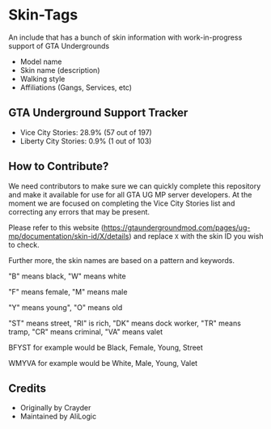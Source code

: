 # Skin-Tags

An include that has a bunch of skin information with work-in-progress support of GTA Undergrounds

* Model name
* Skin name (description)
* Walking style
* Affiliations (Gangs, Services, etc)

## GTA Underground Support Tracker

* Vice City Stories: 28.9% (57 out of 197)
* Liberty City Stories: 0.9% (1 out of 103)

## How to Contribute?

We need contributors to make sure we can quickly complete this repository and make it available for use for all GTA UG MP server developers.  At the moment we are focused on completing the Vice City Stories list and correcting any errors that may be present.

Please refer to this website (https://gtaundergroundmod.com/pages/ug-mp/documentation/skin-id/X/details) and replace `X` with the skin ID you wish to check.

Further more, the skin names are based on a pattern and keywords.

"B" means black, "W" means white

"F" means female, "M" means male

"Y" means young", "O" means old

"ST" means street, "RI" is rich, "DK" means dock worker, "TR" means tramp, "CR" means criminal, "VA" means valet

BFYST for example would be Black, Female, Young, Street

WMYVA for example would be White, Male, Young, Valet

## Credits

* Originally by Crayder
* Maintained by AliLogic
